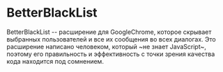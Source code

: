 # BetterBlackList
BetterBlackList -- расширение для GoogleChrome, которое скрывает выбранных пользователей и все их сообщения во всех диалогах.
 Это расширение написано человеком, который ~не знает JavaScript~, поэтому его правильность и эффективность с точки зрения качества кода находится под сомнением.

